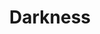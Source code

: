 ---
title: "Darkness"
description: "I enjoy dabbling in game development yet never really finished a project, until this one. I sat down one Friday evening, download Godot and just jumped in. This game is a simple arcade style game where you need to collect small orbs in order to continue to the next level, it gets harder as your vision in the game reduces into Darkness the longer you go without getting an orb."
link: "https://craigchilds94.itch.io/darkness"
---